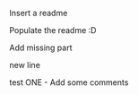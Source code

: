 Insert a readme


Populate the readme :D


Add missing part 

new line 

test ONE - Add some comments

